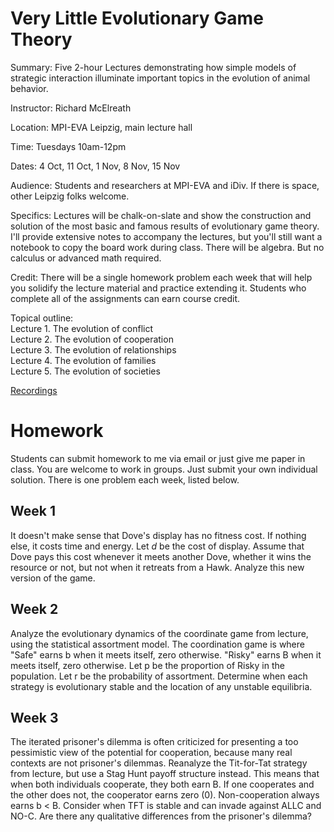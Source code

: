 # Very Little Evolutionary Game Theory

Summary: Five 2-hour Lectures demonstrating how simple models of strategic interaction illuminate important topics in the evolution of animal behavior.

Instructor: Richard McElreath

Location: MPI-EVA Leipzig, main lecture hall

Time: Tuesdays 10am-12pm

Dates: 4 Oct, 11 Oct, 1 Nov, 8 Nov, 15 Nov

Audience: Students and researchers at MPI-EVA and iDiv. If there is space, other Leipzig folks welcome.

Specifics: Lectures will be chalk-on-slate and show the construction and solution of the most basic and famous results of evolutionary game theory. I'll provide extensive notes to accompany the lectures, but you'll still want a notebook to copy the board work during class. There will be algebra. But no calculus or advanced math required. 

Credit: There will be a single homework problem each week that will help you solidify the lecture material and practice extending it. Students who complete all of the assignments can earn course credit.

Topical outline:<br>
Lecture 1. The evolution of conflict<br>
Lecture 2. The evolution of cooperation<br>
Lecture 3. The evolution of relationships<br>
Lecture 4. The evolution of families<br>
Lecture 5. The evolution of societies

[Recordings](https://www.youtube.com/playlist?list=PLDcUM9US4XdPtHR9OZdjhYKVMv_RR42yk)

# Homework

Students can submit homework to me via email or just give me paper in class. You are welcome to work in groups. Just submit your own individual solution. There is one problem each week, listed below.

## Week 1
It doesn't make sense that Dove's display has no fitness cost. If nothing else, it costs time and energy. Let $d$ be the cost of display. Assume that Dove pays this cost whenever it meets another Dove, whether it wins the resource or not, but not when it retreats from a Hawk. Analyze this new version of the game. 

## Week 2
Analyze the evolutionary dynamics of the coordinate game from lecture, using the statistical assortment model. The coordination game is where "Safe" earns b when it meets itself, zero otherwise. "Risky" earns B when it meets itself, zero otherwise. Let p be the proportion of Risky in the population. Let r be the probability of assortment. Determine when each strategy is evolutionary stable and the location of any unstable equilibria.

## Week 3
The iterated prisoner's dilemma is often criticized for presenting a too pessimistic view of the potential for cooperation, because many real contexts are not prisoner's dilemmas. Reanalyze the Tit-for-Tat strategy from lecture, but use a Stag Hunt payoff structure instead. This means that when both individuals cooperate, they both earn B. If one cooperates and the other does not, the cooperator earns zero (0). Non-cooperation always earns b < B. Consider when TFT is stable and can invade against ALLC and NO-C. Are there any qualitative differences from the prisoner's dilemma?
